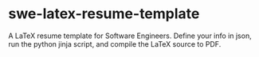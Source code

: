 # swe-latex-resume-template
A LaTeX resume template for Software Engineers. Define your info in json, run the python jinja script, and compile the LaTeX source to PDF.
